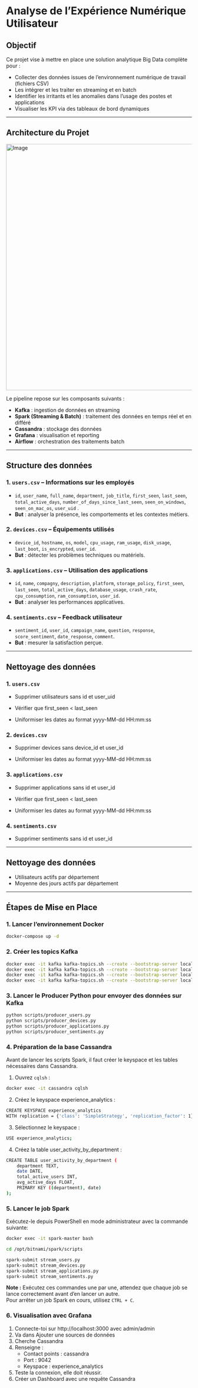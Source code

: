 # Analyse de l’Expérience Numérique Utilisateur

## Objectif

Ce projet vise à mettre en place une solution analytique Big Data complète pour :

- Collecter des données issues de l’environnement numérique de travail (fichiers CSV)
- Les intégrer et les traiter en streaming et en batch
- Identifier les irritants et les anomalies dans l’usage des postes et applications
- Visualiser les KPI via des tableaux de bord dynamiques

---
## Architecture du Projet
<img width="882" height="666" alt="Image" src="https://github.com/user-attachments/assets/24d60689-b781-448e-a0f4-03fe9dfc6d6b" />

Le pipeline repose sur les composants suivants :

- **Kafka** : ingestion de données en streaming
- **Spark (Streaming & Batch)** : traitement des données en temps réel et en différé
- **Cassandra** : stockage des données 
- **Grafana** : visualisation et reporting
- **Airflow** : orchestration des traitements batch

---
## Structure des données

### 1. `users.csv` – Informations sur les employés
- `id`, `user_name`, `full_name`, `department`, `job_title`, `first_seen`, `last_seen`, `total_active_days`, `number_of_days_since_last_seen`, `seen_on_windows`, `seen_on_mac_os`, `user_uid` .
- **But** : analyser la présence, les comportements et les contextes métiers.

### 2. `devices.csv` – Équipements utilisés
- `device_id`, `hostname`, `os`, `model`, `cpu_usage`, `ram_usage`, `disk_usage`, `last_boot`, `is_encrypted`, `user_id`.
- **But** : détecter les problèmes techniques ou matériels.

### 3. `applications.csv` – Utilisation des applications
- `id`, `name`, `compagny`, `description`, `platform`, `storage_policy`, `first_seen`, `last_seen`, `total_active_days`, `database_usage`, `crash_rate`, `cpu_consumption`, `ram_consumption`, `user_id`.
- **But** : analyser les performances applicatives.

### 4. `sentiments.csv` – Feedback utilisateur
- `sentiment_id`, `user_id`, `campaign_name`, `question`, `response`, `score_sentiment`, `date_response`, `comment`.
- **But** : mesurer la satisfaction perçue.

---
## Nettoyage des données

### 1. `users.csv`
- Supprimer utilisateurs sans id et user_uid

- Vérifier que first_seen < last_seen

- Uniformiser les dates au format yyyy-MM-dd HH:mm:ss

### 2. `devices.csv`

- Supprimer devices sans device_id et user_id

- Uniformiser les dates au format yyyy-MM-dd HH:mm:ss
  
### 3. `applications.csv`

- Supprimer applications sans id et user_id

- Vérifier que first_seen < last_seen

- Uniformiser les dates au format yyyy-MM-dd HH:mm:ss

### 4. `sentiments.csv`

- Supprimer sentiments sans id et user_id

---
## Nettoyage des données

- Utilisateurs actifs par département
- Moyenne des jours actifs par département

---
## Étapes de Mise en Place

### 1. Lancer l’environnement Docker

```bash
docker-compose up -d
```
### 2. Créer les topics Kafka

```bash
docker exec -it kafka kafka-topics.sh --create --bootstrap-server localhost:9092 --replication-factor 1 --partitions 1 --topic users-topic
docker exec -it kafka kafka-topics.sh --create --bootstrap-server localhost:9092 --replication-factor 1 --partitions 1 --topic devices-topic
docker exec -it kafka kafka-topics.sh --create --bootstrap-server localhost:9092 --replication-factor 1 --partitions 1 --topic applications-topic
docker exec -it kafka kafka-topics.sh --create --bootstrap-server localhost:9092 --replication-factor 1 --partitions 1 --topic sentiments-topic
```

### 3. Lancer le Producer Python pour envoyer des données sur Kafka

```bash
python scripts/producer_users.py
python scripts/producer_devices.py
python scripts/producer_applications.py
python scripts/producer_sentiments.py
```

### 4. Préparation de la base Cassandra

Avant de lancer les scripts Spark, il faut créer le keyspace et les tables nécessaires dans Cassandra.

1. Ouvrez `cqlsh` :
```bash
docker exec -it cassandra cqlsh
```

2. Créez le keyspace experience_analytics :
```bash
CREATE KEYSPACE experience_analytics
WITH replication = {'class': 'SimpleStrategy', 'replication_factor': 1};
```

3. Sélectionnez le keyspace :
```bash
USE experience_analytics;
```

4. Créez la table user_activity_by_department :
```bash
CREATE TABLE user_activity_by_department (
    department TEXT,
    date DATE,
    total_active_users INT,
    avg_active_days FLOAT,
    PRIMARY KEY ((department), date)
);
```
### 5. Lancer le job Spark 

Exécutez-le depuis PowerShell en mode administrateur avec la commande suivante:

```bash
docker exec -it spark-master bash
```
```bash
cd /opt/bitnami/spark/scripts
```
```bash
spark-submit stream_users.py
spark-submit stream_devices.py
spark-submit stream_applications.py
spark-submit stream_sentiments.py
```
**Note :** Exécutez ces commandes une par une, attendez que chaque job se lance correctement avant d’en lancer un autre.  
Pour arrêter un job Spark en cours, utilisez `CTRL + C`.

### 6. Visualisation avec Grafana

1. Connecte-toi sur http://localhost:3000 avec admin/admin
2. Va dans Ajouter une sources de données
3. Cherche Cassandra
4. Renseigne :
   - Contact points : cassandra 
   - Port : 9042
   - Keyspace : experience_analytics
5. Teste la connexion, elle doit réussir.
6. Créer un Dashboard avec une requête Cassandra
